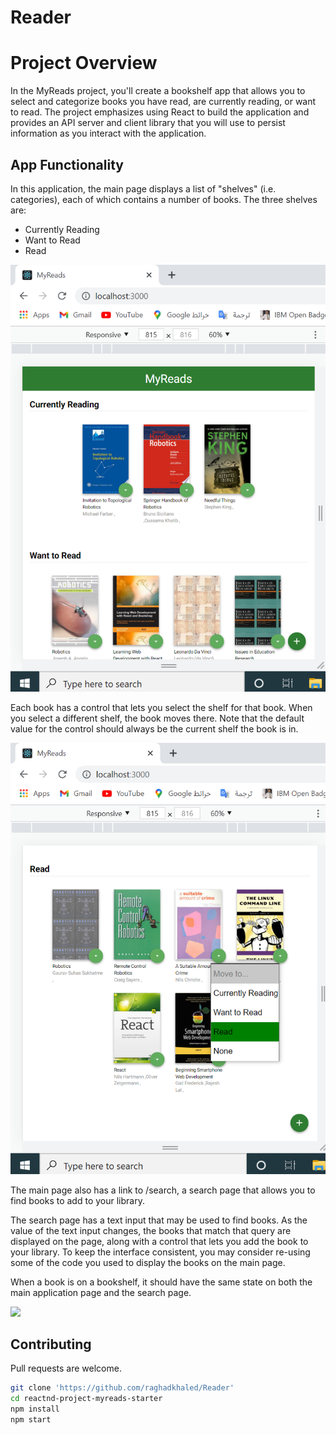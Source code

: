 # Reader

# Project Overview

In the MyReads project, you'll create a bookshelf app that allows you to select and categorize books you have read, are currently reading, or want to read. The project emphasizes using React to build the application and provides an API server and client library that you will use to persist information as you interact with the application.

## App Functionality

In this application, the main page displays a list of "shelves" (i.e. categories), each of which contains a number of books. The three shelves are:

* Currently Reading
* Want to Read
* Read

![](https://github.com/Raghad-Khaled/Reader/blob/master/images/F1.png)

Each book has a control that lets you select the shelf for that book. When you select a different shelf, the book moves there. Note that the default value for the control should always be the current shelf the book is in.

![](https://github.com/Raghad-Khaled/Reader/blob/master/images/F2.png)

The main page also has a link to /search, a search page that allows you to find books to add to your library.

The search page has a text input that may be used to find books. As the value of the text input changes, the books that match that query are displayed on the page, along with a control that lets you add the book to your library. To keep the interface consistent, you may consider re-using some of the code you used to display the books on the main page.

When a book is on a bookshelf, it should have the same state on both the main application page and the search page.

![](https://github.com/Raghad-Khaled/Reader/blob/master/images/F3.png)

## Contributing
Pull requests are welcome.
```bash
git clone 'https://github.com/raghadkhaled/Reader'
cd reactnd-project-myreads-starter
npm install
npm start
```
